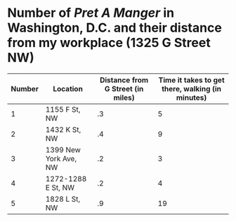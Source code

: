 # Number of *Pret A Manger* in Washington, D.C. and their distance from my workplace (1325 G Street NW)

Number | Location              | Distance from G Street (in miles) | Time it takes to get there, walking (in minutes)
-------|-----------------------|-----------------------------------|--------------------------------------------------
1      | 1155 F St, NW         | .3                                | 5
2      | 1432 K St, NW         | .4                                | 9
3      | 1399 New York Ave, NW | .2                                | 3
4      | 1272-1288 E St, NW    | .2                                | 4
5      | 1828 L St, NW         | .9                                | 19
